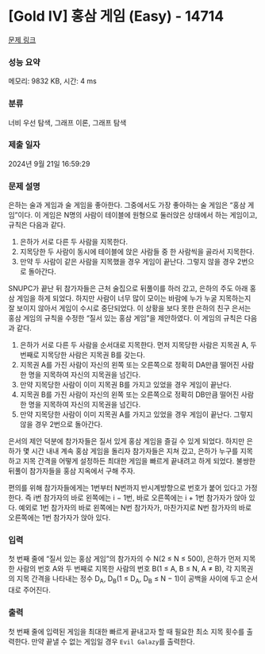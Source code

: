 # [Gold IV] 홍삼 게임 (Easy) - 14714 

[문제 링크](https://www.acmicpc.net/problem/14714) 

### 성능 요약

메모리: 9832 KB, 시간: 4 ms

### 분류

너비 우선 탐색, 그래프 이론, 그래프 탐색

### 제출 일자

2024년 9월 21일 16:59:29

### 문제 설명

<p>은하는 술과 게임과 술 게임을 좋아한다. 그중에서도 가장 좋아하는 술 게임은 “홍삼 게임”이다. 이 게임은 N명의 사람이 테이블에 원형으로 둘러앉은 상태에서 하는 게임이고, 규칙은 다음과 같다.</p>

<ol>
	<li>은하가 서로 다른 두 사람을 지목한다.</li>
	<li>지목당한 두 사람이 동시에 테이블에 앉은 사람들 중 한 사람씩을 골라서 지목한다.</li>
	<li>만약 두 사람이 같은 사람을 지목했을 경우 게임이 끝난다. 그렇지 않을 경우 2번으로 돌아간다.</li>
</ol>

<p>SNUPC가 끝난 뒤 참가자들은 근처 술집으로 뒤풀이를 하러 갔고, 은하의 주도 아래 홍삼 게임을 하게 되었다. 하지만 사람이 너무 많이 모이는 바람에 누가 누굴 지목하는지 잘 보이지 않아서 게임이 수시로 중단되었다. 이 상황을 보다 못한 은하의 친구 은서는 홍삼 게임의 규칙을 수정한 “질서 있는 홍삼 게임”을 제안하였다. 이 게임의 규칙은 다음과 같다.</p>

<ol>
	<li>은하가 서로 다른 두 사람을 순서대로 지목한다. 먼저 지목당한 사람은 지목권 A, 두 번째로 지목당한 사람은 지목권 B를 갖는다.</li>
	<li>지목권 A를 가진 사람이 자신의 왼쪽 또는 오른쪽으로 정확히 DA만큼 떨어진 사람 한 명을 지목하여 자신의 지목권을 넘긴다.</li>
	<li>만약 지목당한 사람이 이미 지목권 B를 가지고 있었을 경우 게임이 끝난다.</li>
	<li>지목권 B를 가진 사람이 자신의 왼쪽 또는 오른쪽으로 정확히 DB만큼 떨어진 사람 한 명을 지목하여 자신의 지목권을 넘긴다.</li>
	<li>만약 지목당한 사람이 이미 지목권 A를 가지고 있었을 경우 게임이 끝난다. 그렇지 않을 경우 2번으로 돌아간다.</li>
</ol>

<p>은서의 제안 덕분에 참가자들은 질서 있게 홍삼 게임을 즐길 수 있게 되었다. 하지만 은하가 몇 시간 내내 계속 홍삼 게임을 돌리자 참가자들은 지쳐 갔고, 은하가 누구를 지목하고 지목 간격을 어떻게 설정하든 최대한 게임을 빠르게 끝내려고 하게 되었다. 불쌍한 뒤풀이 참가자들을 홍삼 지옥에서 구해 주자.</p>

<p>편의를 위해 참가자들에게는 1번부터 N번까지 반시계방향으로 번호가 붙어 있다고 가정한다. 즉 i번 참가자의 바로 왼쪽에는 i − 1번, 바로 오른쪽에는 i + 1번 참가자가 앉아 있다. 예외로 1번 참가자의 바로 왼쪽에는 N번 참가자가, 마찬가지로 N번 참가자의 바로 오른쪽에는 1번 참가자가 앉아 있다.</p>

### 입력 

 <p>첫 번째 줄에 “질서 있는 홍삼 게임”의 참가자의 수 N(2 ≤ N ≤ 500), 은하가 먼저 지목한 사람의 번호 A와 두 번째로 지목한 사람의 번호 B(1 ≤ A, B ≤ N, A ≠ B), 각 지목권의 지목 간격을 나타내는 정수 D<sub>A</sub>, D<sub>B</sub>(1 ≤ D<sub>A</sub>, D<sub>B</sub> ≤ N − 1)이 공백을 사이에 두고 순서대로 주어진다.</p>

### 출력 

 <p>첫 번째 줄에 입력된 게임을 최대한 빠르게 끝내고자 할 때 필요한 최소 지목 횟수를 출력한다. 만약 끝낼 수 없는 게임일 경우 <code>Evil Galazy</code>를 출력한다.</p>

